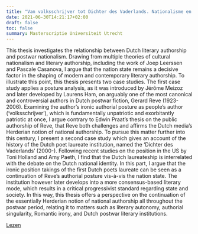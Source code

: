 ```yaml
---
title: "Van volksschrijver tot Dichter des Vaderlands. Nationalisme en auteurschap na de oorlog"
date: 2021-06-30T14:21:17+02:00
draft: false
toc: false
summary: Masterscriptie Universiteit Utrecht
---
```

This thesis investigates the relationship between Dutch literary authorship and postwar nationalism. Drawing from multiple theories of cultural nationalism and literary authorship, including the work of Joep Leerssen and Pascale Casanova, I argue that the nation state remains a decisive factor in the shaping of modern and contemporary literary authorship. To illustrate this point, this thesis presents two case studies.
The first case study applies a posture analysis, as it was introduced by Jérôme Meizoz and later developed by Laurens Ham, on arguably one of the most canonical and controversial authors in Dutch postwar fiction, Gerard Reve (1923-2006). Examining the author’s ironic authorial posture as people’s author (‘volksschrijver’), which is fundamentally unpatriotic and exorbitantly patriotic at once, I argue contrary to Edwin Praat’s thesis on the public authorship of Reve, that Reve both challenges and affirms the Dutch media’s Herderian notion of national authorship.
To pursue this matter further into this century, I present a second case study which gives an account of the history of the Dutch poet laureate institution, named the ‘Dichter des Vaderlands’ (2000-). Following recent studies on the position in the US by Toni Holland and Amy Paeth, I find that the Dutch laureateship is interrelated with the debate on the Dutch national identity. In this part, I argue that the ironic position takings of the first Dutch poets laureate can be seen as a continuation of Reve’s authorial posture vis-à-vis the nation state. The institution however later develops into a more consensus-based literary mode, which results in a critical progressivist standard regarding state and society.
In this way, this thesis offers a perspective on the continuation of the essentially Herderian notion of national authorship all throughout the postwar period, relating it to matters such as literary autonomy, authorial singularity, Romantic irony, and Dutch postwar literary institutions.

[Lezen](https://studenttheses.uu.nl/bitstream/handle/20.500.12932/40762/Masterscriptie%20Abel%20van%20Oosterwijk.pdf?sequence=1&isAllowed=y)